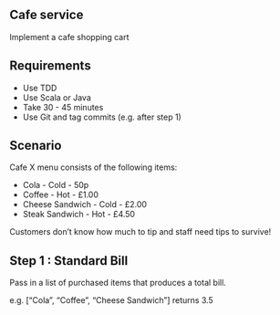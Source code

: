 ## Cafe service

Implement a cafe shopping cart

## Requirements
* Use TDD
* Use Scala or Java
* Take 30 - 45 minutes
* Use Git and tag commits (e.g. after step 1)

## Scenario 
Cafe X menu consists of the following items:
* Cola - Cold - 50p
* Coffee - Hot - £1.00
* Cheese Sandwich - Cold - £2.00
* Steak Sandwich - Hot - £4.50

Customers don’t know how much to tip and staff need tips to survive!

## Step 1 : Standard Bill 
Pass in a list of purchased items that produces a total bill.

e.g. [“Cola”, “Coffee”, “Cheese Sandwich”] returns 3.5